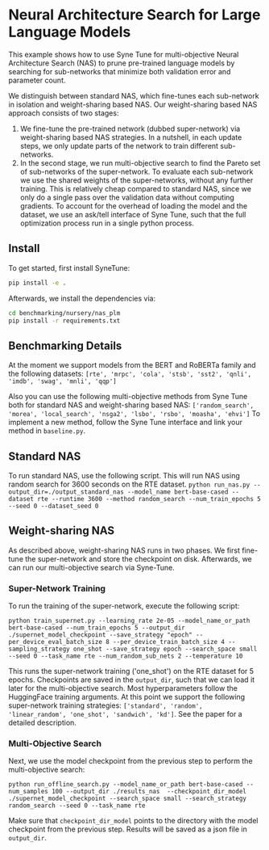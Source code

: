 # Neural Architecture Search for Large Language Models


This example shows how to use Syne Tune for multi-objective Neural Architecture Search (NAS)
to prune pre-trained language models by searching for sub-networks that 
minimize both validation error and parameter count. 

We distinguish between standard NAS, which fine-tunes each sub-network in isolation and weight-sharing 
based NAS. Our weight-sharing based NAS approach consists of two stages:
1. We fine-tune the pre-trained network (dubbed super-network) via weight-sharing based NAS strategies. 
   In a nutshell, in each update steps, we only update parts of the network to train different sub-networks.
2. In the second stage, we run multi-objective search to find the Pareto set of sub-networks 
   of the super-network. To evaluate each sub-network we use the shared weights of the super-networks, without
   any further training. This is relatively cheap compared to standard NAS, since we only do a single pass
   over the validation data without computing gradients. To account for the overhead of loading the model and 
   the dataset, we use an ask/tell interface of Syne Tune, such that the full optimization process run in a single
   python process.

## Install

To get started, first install SyneTune:
```bash
pip install -e .
```

Afterwards, we install the dependencies via:

```bash
cd benchmarking/nursery/nas_plm
pip install -r requirements.txt
```

## Benchmarking Details

At the moment we support models from the BERT and RoBERTa family and the following datasets: 
```[rte', 'mrpc', 'cola', 'stsb', 'sst2', 'qnli', 'imdb', 'swag', 'mnli', 'qqp']```

Also you can use the following multi-objective methods from Syne Tune both for standard NAS and weight-sharing based NAS: 
```['random_search', 'morea', 'local_search', 'nsga2', 'lsbo', 'rsbo', 'moasha', 'ehvi']```
To implement a new method, follow the Syne Tune interface and link your method in `baseline.py`.

## Standard NAS

To run standard NAS, use the following script. This will run NAS using random search for 3600 seconds on the RTE dataset.
```python run_nas.py --output_dir=./output_standard_nas --model_name bert-base-cased --dataset rte --runtime 3600 --method random_search --num_train_epochs 5 --seed 0 --dataset_seed 0```

## Weight-sharing NAS

As described above, weight-sharing NAS runs in two phases. We first fine-tune the super-network and store the checkpoint on disk.
Afterwards, we can run our multi-objective search via Syne-Tune. 

### Super-Network Training

To run the training of the super-network, execute the following script:

```python train_supernet.py --learning_rate 2e-05 --model_name_or_path bert-base-cased --num_train_epochs 5 --output_dir ./supernet_model_checkpoint --save_strategy "epoch" --per_device_eval_batch_size 8 --per_device_train_batch_size 4 --sampling_strategy one_shot --save_strategy epoch --search_space small --seed 0 --task_name rte --num_random_sub_nets 2 --temperature 10 ``` 

This runs the super-network training ('one_shot') on the RTE dataset for 5 epochs. Checkpoints are saved in the
`output_dir`, such that we can load it later for the multi-objective search. 
Most hyperparameters follow the HuggingFace training arguments. At this point we
support the following super-network training strategies: ```['standard', 'random', 'linear_random', 'one_shot', 'sandwich', 'kd']```.
See the paper for a detailed description.


### Multi-Objective Search

Next, we use the model checkpoint from the previous step to perform the multi-objective search:

```python run_offline_search.py --model_name_or_path bert-base-cased --num_samples 100 --output_dir ./results_nas  --checkpoint_dir_model ./supernet_model_checkpoint --search_space small --search_strategy random_search --seed 0 --task_name rte``` 

Make sure that `checkpoint_dir_model` points to the directory with the model checkpoint from the previous step. 
Results will be saved as a json file in `output_dir`.